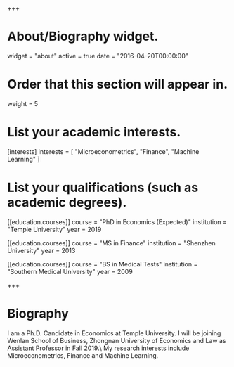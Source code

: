 +++
# About/Biography widget.
widget = "about"
active = true
date = "2016-04-20T00:00:00"

# Order that this section will appear in.
weight = 5

# List your academic interests.
[interests]
interests = [
"Microeconometrics",
"Finance",
"Machine Learning"
]

# List your qualifications (such as academic degrees).
[[education.courses]]
course = "PhD in Economics (Expected)"
institution = "Temple University"
year = 2019

[[education.courses]]
course = "MS in Finance"
institution = "Shenzhen University"
year = 2013

[[education.courses]]
course = "BS in Medical Tests"
institution = "Southern Medical University"
year = 2009

+++

# Biography

I am a Ph.D. Candidate in Economics at Temple University. I will be joining Wenlan School of Business, Zhongnan University of Economics and Law as Assistant Professor in Fall 2019.\\
My research interests include Microeconometrics, Finance and Machine Learning.




